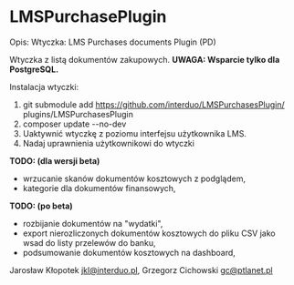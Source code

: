 # LMSPurchasePlugin 

Opis:
Wtyczka: LMS Purchases documents Plugin (PD)

Wtyczka z listą dokumentów zakupowych.
**UWAGA: Wsparcie tylko dla PostgreSQL.**

Instalacja wtyczki:
1. git submodule add https://github.com/interduo/LMSPurchasesPlugin/ plugins/LMSPurchasesPlugin
2. composer update --no-dev
3. Uaktywnić wtyczkę z poziomu interfejsu użytkownika LMS.
4. Nadaj uprawnienia użytkownikowi do wtyczki

**TODO: (dla wersji beta)**
- wrzucanie skanów dokumentów kosztowych z podglądem,
- kategorie dla dokumentów finansowych,

**TODO: (po beta)**
- rozbijanie dokumentów na "wydatki",
- export nierozliczonych dokumentów kosztowych do pliku CSV jako wsad do listy przelewów do banku,
- podsumowanie dokumentów kosztowych na dashboard,

Jarosław Kłopotek <jkl@interduo.pl>,
Grzegorz Cichowski <gc@ptlanet.pl>
